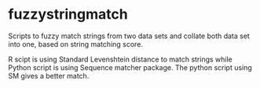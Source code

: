 # fuzzystringmatch
Scripts to fuzzy match strings from two data sets and collate both data set into one, based on string matching score.

R scipt is using Standard Levenshtein distance to match strings while Python script is using Sequence matcher package. The python script using SM gives a better match.
